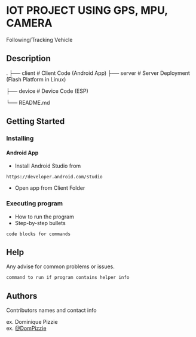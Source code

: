 # IOT PROJECT USING GPS, MPU, CAMERA

Following/Tracking Vehicle

## Description

.
├── client                   # Client Code (Android App)
├── server                   # Server Deployment (Flash Platform in Linux)

├── device                   # Device Code (ESP)

└── README.md

## Getting Started


### Installing
#### Android App

* Install Android Studio from
```
https://developer.android.com/studio
```
* Open app from Client Folder
### Executing program

* How to run the program
* Step-by-step bullets
```
code blocks for commands
```

## Help

Any advise for common problems or issues.
```
command to run if program contains helper info
```

## Authors

Contributors names and contact info

ex. Dominique Pizzie  
ex. [@DomPizzie](https://twitter.com/dompizzie)


